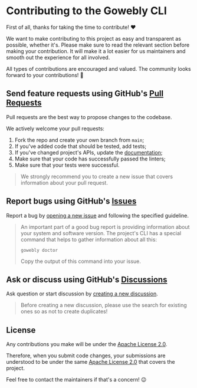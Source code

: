 # Contributing to the Gowebly CLI

First of all, thanks for taking the time to contribute! ❤️

We want to make contributing to this project as easy and transparent as possible, whether it's. Please make sure to read the relevant section before making your contribution. It will make it a lot easier for us maintainers and smooth out the experience for all involved.

All types of contributions are encouraged and valued. The community looks forward to your contributions! 🎉

## Send feature requests using GitHub's [Pull Requests][gh_pull_request_url]

Pull requests are the best way to propose changes to the codebase.

We actively welcome your pull requests:

1. Fork the repo and create your own branch from `main`;
2. If you've added code that should be tested, add tests;
3. If you've changed project's APIs, update the [documentation][gowebly_docs_repo_url];
4. Make sure that your code has successfully passed the linters;
5. Make sure that your tests were successful.

> We strongly recommend you to create a new issue that covers information about your pull request.

## Report bugs using GitHub's [Issues][gh_issues_url]

Report a bug by [opening a new issue][gh_new_issue_url] and following the specified guideline.

> An important part of a good bug report is providing information about your system and software version. The project's CLI has a special command that helps to gather information about all this:
>
> ```console
> gowebly doctor
> ```
>
> Copy the output of this command into your issue.

## Ask or discuss using GitHub's [Discussions][gh_disscussions_url]

Ask question or start discussion by [creating a new discussion][gh_new_disscussion_url].

> Before creating a new discussion, please use the search for existing ones so as not to create duplicates!

## License

Any contributions you make will be under the [Apache License 2.0][apache_2_license_url].

Therefore, when you submit code changes, your submissions are understood to be under the same [Apache License 2.0][gowebly_license_url] that covers the project.

Feel free to contact the maintainers if that's a concern! 😉

<!-- Document links -->

[gh_pull_request_url]: https://github.com/gowebly/gowebly/pulls
[gh_issues_url]: https://github.com/gowebly/gowebly/issues
[gh_new_issue_url]: https://github.com/gowebly/gowebly/issues/new/choose
[gh_disscussions_url]: https://github.com/orgs/gowebly/discussions
[gh_new_disscussion_url]: https://github.com/orgs/gowebly/discussions/new/choose
[apache_2_license_url]: https://choosealicense.com/licenses/apache-2.0/
[gowebly_license_url]: https://github.com/gowebly/gowebly/blob/main/LICENSE
[gowebly_docs_repo_url]: https://github.com/gowebly/docs
